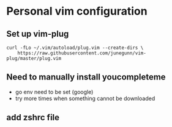 # Personal vim configuration

## Set up vim-plug

```
curl -fLo ~/.vim/autoload/plug.vim --create-dirs \
    https://raw.githubusercontent.com/junegunn/vim-plug/master/plug.vim
```

## Need to manually install youcompleteme
- go env need to be set (google)
- try more times when something cannot be downloaded

## add zshrc file
